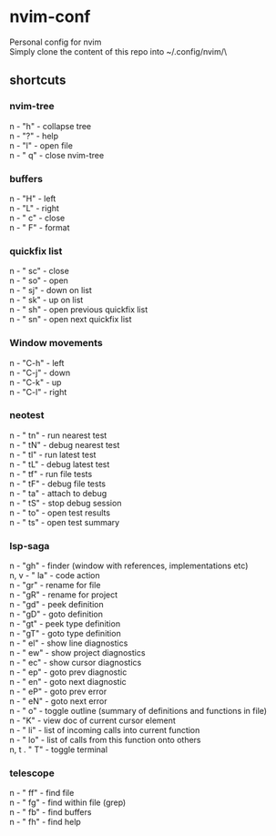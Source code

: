 # nvim-conf
Personal config for nvim\
Simply clone the content of this repo into ~/.config/nvim/\

## shortcuts
### nvim-tree
n - "h" - collapse tree\
n - "?" - help\
n - "l" - open file\
n - " q" - close nvim-tree

### buffers
n - "H" - left\
n - "L" - right\
n - " c" - close\
n - " F" - format

### quickfix list
n - " sc" - close\
n - " so" - open\
n - " sj" - down on list\
n - " sk" - up on list\
n - " sh" - open previous quickfix list\
n - " sn" - open next quickfix list

### Window movements
n - "C-h" - left\
n - "C-j" - down\
n - "C-k" - up\
n - "C-l" - right

### neotest
n - " tn" - run nearest test\
n - " tN" - debug nearest test\
n - " tl" - run latest test\
n - " tL" - debug latest test\
n - " tf" - run file tests\
n - " tF" - debug file tests\
n - " ta" - attach to debug\
n - " tS" - stop debug session\
n - " to" - open test results\
n - " ts" - open test summary

### lsp-saga
n - "gh" - finder (window with references, implementations etc)\
n, v - " la" - code action\
n - "gr" - rename for file\
n - "gR" - rename for project\
n - "gd" - peek definition\
n - "gD" - goto definition\
n - "gt" - peek type definition\
n - "gT" - goto type definition\
n - " el" - show line diagnostics\
n - " ew" - show project diagnostics\
n - " ec" - show cursor diagnostics\
n - " ep" - goto prev diagnostic\
n - " en" - goto next diagnostic\
n - " eP" - goto prev error\
n - " eN" - goto next error\
n - " o" - toggle outline (summary of definitions and functions in file)\
n - "K" - view doc of current cursor element\
n - " li" - list of incoming calls into current function\
n - " lo" - list of calls from this function onto others\
n, t . " T" - toggle terminal

### telescope
n - " ff" - find file\
n - " fg" - find within file (grep)\
n - " fb" - find buffers\
n - " fh" - find help

